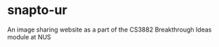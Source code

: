 snapto-ur
=========

An image sharing website as a part of the CS3882 Breakthrough Ideas module at NUS